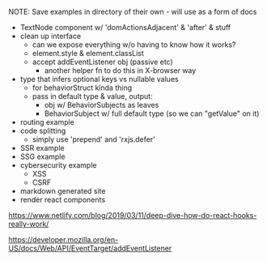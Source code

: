 NOTE: Save examples in directory of their own - will use as a form of docs

- TextNode component w/ 'domActionsAdjacent' & 'after' & stuff
- clean up interface
  - can we expose everything w/o having to know how it works?
  - element.style & element.classList
  - accept addEventListener obj (passive etc)
    - another helper fn to do this in X-browser way
- type that infers optional keys vs nullable values
  - for behaviorStruct kinda thing
  - pass in default type & value, output:
    - obj w/ BehaviorSubjects as leaves
    - BehaviorSubject w/ full default type (so we can "getValue" on it)
- routing example
- code splitting
  - simply use 'prepend' and 'rxjs.defer'
- SSR example
- SSG example
- cybersecurity example
  - XSS
  - CSRF
- markdown generated site
- render react components

https://www.netlify.com/blog/2019/03/11/deep-dive-how-do-react-hooks-really-work/

https://developer.mozilla.org/en-US/docs/Web/API/EventTarget/addEventListener
